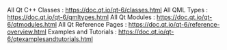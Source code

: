 All Qt C++ Classes : https://doc.qt.io/qt-6/classes.html
All QML Types : https://doc.qt.io/qt-6/qmltypes.html
All Qt Modules : https://doc.qt.io/qt-6/qtmodules.html
All Qt Reference Pages : https://doc.qt.io/qt-6/reference-overview.html
Examples and Tutorials : https://doc.qt.io/qt-6/qtexamplesandtutorials.html

